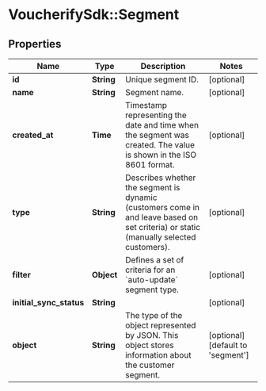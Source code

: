 # VoucherifySdk::Segment

## Properties

| Name | Type | Description | Notes |
| ---- | ---- | ----------- | ----- |
| **id** | **String** | Unique segment ID. | [optional] |
| **name** | **String** | Segment name. | [optional] |
| **created_at** | **Time** | Timestamp representing the date and time when the segment was created. The value is shown in the ISO 8601 format. | [optional] |
| **type** | **String** | Describes whether the segment is dynamic (customers come in and leave based on set criteria) or static (manually selected customers). | [optional] |
| **filter** | **Object** | Defines a set of criteria for an &#x60;auto-update&#x60; segment type.   | [optional] |
| **initial_sync_status** | **String** |  | [optional] |
| **object** | **String** | The type of the object represented by JSON. This object stores information about the customer segment. | [optional][default to &#39;segment&#39;] |

